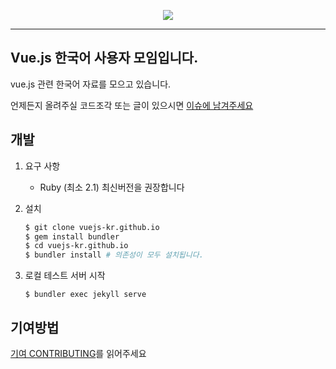 <p align = "center">
  <img src="https://vuejs.org/images/logo.png"/>
</p>

---

## Vue.js 한국어 사용자 모임입니다.

vue.js 관련 한국어 자료를 모으고 있습니다.

언제든지 올려주실 코드조각 또는 글이 있으시면 [이슈에 남겨주세요](https://github.com/vuejs-kr/vuejs-kr.github.io/issues/new)

## 개발

1. 요구 사항

    - Ruby (최소 2.1) 최신버전을 권장합니다

2. 설치

    ```bash
    $ git clone vuejs-kr.github.io
    $ gem install bundler
    $ cd vuejs-kr.github.io
    $ bundler install # 의존성이 모두 설치됩니다.
    ```

3. 로컬 테스트 서버 시작

    ```
    $ bundler exec jekyll serve
    ```

## 기여방법

[기여 CONTRIBUTING](https://github.com/vuejs-kr/vuejs-kr.github.io/blob/master/.github/CONTRIBUTING.md)를 읽어주세요
